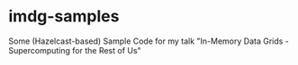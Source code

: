 # imdg-samples
Some (Hazelcast-based) Sample Code for my talk "In-Memory Data Grids - Supercomputing for the Rest of Us"
